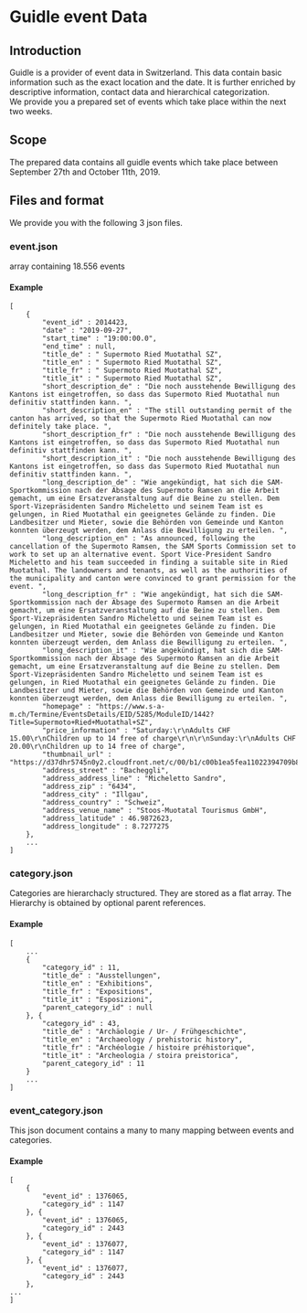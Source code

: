 # Guidle event Data
## Introduction
Guidle is a provider of event data in Switzerland. This data contain basic information such as the exact location and the date. It is further enriched by descriptive information, contact data and hierarchical categorization.  
We provide you a prepared set of events which take place within the next two weeks.
## Scope
The prepared data contains all guidle events which take place between September 27th and October 11th, 2019.
## Files and format
We provide you with the following 3 json files.
### event.json
array containing 18.556 events
#### Example
```
[
    {
        "event_id" : 2014423,
        "date" : "2019-09-27",
        "start_time" : "19:00:00.0",
        "end_time" : null,
        "title_de" : " Supermoto Ried Muotathal SZ",
        "title_en" : " Supermoto Ried Muotathal SZ",
        "title_fr" : " Supermoto Ried Muotathal SZ",
        "title_it" : " Supermoto Ried Muotathal SZ",
        "short_description_de" : "Die noch ausstehende Bewilligung des Kantons ist eingetroffen, so dass das Supermoto Ried Muotathal nun definitiv stattfinden kann. ",
        "short_description_en" : "The still outstanding permit of the canton has arrived, so that the Supermoto Ried Muotathal can now definitely take place. ",
        "short_description_fr" : "Die noch ausstehende Bewilligung des Kantons ist eingetroffen, so dass das Supermoto Ried Muotathal nun definitiv stattfinden kann. ",
        "short_description_it" : "Die noch ausstehende Bewilligung des Kantons ist eingetroffen, so dass das Supermoto Ried Muotathal nun definitiv stattfinden kann. ",
        "long_description_de" : "Wie angekündigt, hat sich die SAM-Sportkommission nach der Absage des Supermoto Ramsen an die Arbeit gemacht, um eine Ersatzveranstaltung auf die Beine zu stellen. Dem Sport-Vizepräsidenten Sandro Micheletto und seinem Team ist es gelungen, in Ried Muotathal ein geeignetes Gelände zu finden. Die Landbesitzer und Mieter, sowie die Behörden von Gemeinde und Kanton konnten überzeugt werden, dem Anlass die Bewilligung zu erteilen. ",
        "long_description_en" : "As announced, following the cancellation of the Supermoto Ramsen, the SAM Sports Commission set to work to set up an alternative event. Sport Vice-President Sandro Micheletto and his team succeeded in finding a suitable site in Ried Muotathal. The landowners and tenants, as well as the authorities of the municipality and canton were convinced to grant permission for the event. ",
        "long_description_fr" : "Wie angekündigt, hat sich die SAM-Sportkommission nach der Absage des Supermoto Ramsen an die Arbeit gemacht, um eine Ersatzveranstaltung auf die Beine zu stellen. Dem Sport-Vizepräsidenten Sandro Micheletto und seinem Team ist es gelungen, in Ried Muotathal ein geeignetes Gelände zu finden. Die Landbesitzer und Mieter, sowie die Behörden von Gemeinde und Kanton konnten überzeugt werden, dem Anlass die Bewilligung zu erteilen. ",
        "long_description_it" : "Wie angekündigt, hat sich die SAM-Sportkommission nach der Absage des Supermoto Ramsen an die Arbeit gemacht, um eine Ersatzveranstaltung auf die Beine zu stellen. Dem Sport-Vizepräsidenten Sandro Micheletto und seinem Team ist es gelungen, in Ried Muotathal ein geeignetes Gelände zu finden. Die Landbesitzer und Mieter, sowie die Behörden von Gemeinde und Kanton konnten überzeugt werden, dem Anlass die Bewilligung zu erteilen. ",
        "homepage" : "https://www.s-a-m.ch/Termine/EventsDetails/EID/5285/ModuleID/1442?Title=Supermoto+Ried+Muotathal+SZ",
        "price_information" : "Saturday:\r\nAdults CHF 15.00\r\nChildren up to 14 free of charge\r\n\r\nSunday:\r\nAdults CHF 20.00\r\nChildren up to 14 free of charge",
        "thumbnail_url" : "https://d37dhr5745n0y2.cloudfront.net/c/00/b1/c00b1ea5fea11022394709b8ff574f209d30f95f.jpg",
        "address_street" : "Bacheggli",
        "address_address_line" : "Micheletto Sandro",
        "address_zip" : "6434",
        "address_city" : "Illgau",
        "address_country" : "Schweiz",
        "address_venue_name" : "Stoos-Muotatal Tourismus GmbH",
        "address_latitude" : 46.9872623,
        "address_longitude" : 8.7277275
    },
    ...
]
```
### category.json
Categories are hierarchacly structured. They are stored as a flat array. The Hierarchy is obtained by optional parent references.
#### Example
```
[
    ... 
    {
        "category_id" : 11,
        "title_de" : "Ausstellungen",
        "title_en" : "Exhibitions",
        "title_fr" : "Expositions",
        "title_it" : "Esposizioni",
        "parent_category_id" : null
    }, {
        "category_id" : 43,
        "title_de" : "Archäologie / Ur- / Frühgeschichte",
        "title_en" : "Archaeology / prehistoric history",
        "title_fr" : "Archéologie / histoire préhistorique",
        "title_it" : "Archeologia / stoira preistorica",
        "parent_category_id" : 11
    }
    ...
]
```
### event_category.json
This json document contains a many to many mapping between events and categories.
#### Example
```
[
    {
        "event_id" : 1376065,
        "category_id" : 1147
    }, {
        "event_id" : 1376065,
        "category_id" : 2443
    }, {
        "event_id" : 1376077,
        "category_id" : 1147
    }, {
        "event_id" : 1376077,
        "category_id" : 2443
    },
...
]
```